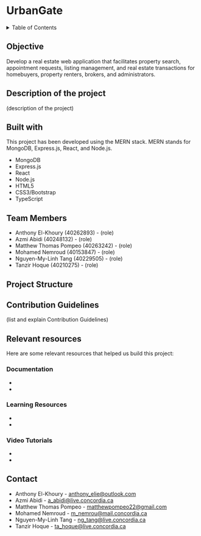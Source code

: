 # UrbanGate
<!-- 
Ideas: 
- add a "go to top" button after each section
- add logos
-->
<details>
<summary>Table of Contents</summary>
    
- [Objective](#Objective)
- [Description of the project](#description-of-the-project)
- [Built with](#built-with)
- [Team Members](#team-members)
- [Project Structure](#project-structure)
- [Contribution Guidelines](#contribution-guidelines)
- [Relevant resources](#relevant-resources)
    - [Documentation](#documentation)
    - [Learning Resources](#learning-resources)
    - [Video Tutorials](#video-tutorials)
- [Contact](#contact)
</details>

## Objective 
Develop a real estate web application that facilitates property search, appointment requests, listing management, and real estate transactions for homebuyers, property renters, brokers, and administrators.

## Description of the project
(description of the project)

## Built with
This project has been developed using the MERN stack. MERN stands for MongoDB, Express.js, React, and Node.js.
<!-- (why using this?) -->
*  MongoDB
*  Express.js
*  React
*  Node.js
*  HTML5
*  CSS3/Bootstrap
*  TypeScript

## Team Members
- Anthony El-Khoury (40262893) - (role)
- Azmi Abidi (40248132) - (role)
- Matthew Thomas Pompeo (40263242) - (role)
- Mohamed Nemroud (40153847) - (role)
- Nguyen-My-Linh Tang (40229505) - (role)
- Tanzir Hoque (40210275) - (role)

## Project Structure

## Contribution Guidelines
(list and explain Contribution Guidelines)

## Relevant resources 
Here are some relevant resources that helped us build this project:

### Documentation
-
-
### Learning Resources
-
-
### Video Tutorials
-
-

## Contact
* Anthony El-Khoury - anthony_elie@outlook.com
* Azmi Abidi - a_abidi@live.concordia.ca
* Matthew Thomas Pompeo - matthewpompeo22@gmail.com
* Mohamed Nemroud - m_nemrou@mail.concordia.ca
* Nguyen-My-Linh Tang - ng_tang@live.concordia.ca
* Tanzir Hoque - ta_hoque@live.concordia.ca
